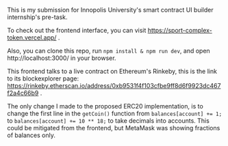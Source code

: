 This is my submission for Innopolis University's smart contract UI builder internship's pre-task.

To check out the frontend interface, you can visit https://sport-complex-token.vercel.app/ .
 
Also, you can clone this repo, run `npm install & npm run dev`, and open http://localhost:3000/ in your browser.

This frontend talks to a live contract on Ethereum's Rinkeby, this is the link to its blockexplorer page: https://rinkeby.etherscan.io/address/0xb9531f4f103cfbe9ff8d6f9923dc467f2a4c66b9 .

The only change I made to the proposed ERC20 implementation, is to change the first line in the `getCoin()` function from `balances[account] += 1;` to `balances[account] += 10 ** 18;` to take decimals into accounts. This could be mitigated from the frontend, but MetaMask was showing fractions of balances only.